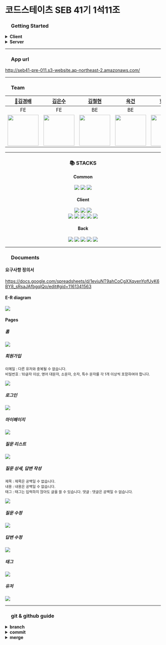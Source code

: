 # 코드스테이츠 SEB 41기 1석11조

### <img width="15px" src="https://cdn-icons-png.flaticon.com/512/4471/4471714.png"> Getting Started

<details markdown="1">
<summary><strong>Client</strong></summary>

<h4 style="color:#5ad7b7"><strong>npm install</strong></h4>
<p>개발에 필요한 패키지들을 설치합니다.</p>

<h4 style="color:#5ad7b7"><strong>npm run start</strong></h4>
<p>개발 모드로 앱을 실행합니다.
브라우저에서 http://localhost:3000으로 실행됩니다.</p>

<h4 style="color:#5ad7b7"><strong>npm run build</strong></h4>
<p>작업 완료 후 배포를 위한 build폴더가 생성됩니다.</p>
</details>

<details markdown="1">
<summary><strong>Server</strong></summary>
<h4 style="color:#cc6cab"><strong>EC2 서버를 사용하여 서버 배포하기</strong></h4>
<ol>
    <li>EC2 서버 접속 후 bash 쉘로 이동 : bash 입력, 다음 cd ~ 입력</li>
    <li>프로젝트 파일 클론 받아오기 : git clone <주소></li>
    <li>서버 디렉토리로 이동 : cd <폴더명>/server</li>
    <li>빌드 작업 : ./gradlew build</li>
    <li>빌드 완료 후 빌드 파일로 디렉토리 이동 : cd build/libs</li>
    <li>무중단 실행하기 : nohup java -jar seb41_pre_011-0.0.1-SNAPSHOT.jar &</li>
</ol>
</details>

<hr/>

### <img width="15px" src="https://cdn-icons-png.flaticon.com/512/3214/3214679.png"> App url

http://seb41-pre-011.s3-website.ap-northeast-2.amazonaws.com/

<hr/>

### <img width="15px" src="https://cdn-icons-png.flaticon.com/512/476/476863.png"> Team

|                                                                                                                                                                                                                                                                                                    [👑김경배](https://github.com/codemodel6)                                                                                                                                                                                                                                                                                                    |                                                                                                                                                                                                                                                                                                                                    [김은수](https://github.com/noah-eunsoo)                                                                                                                                                                                                                                                                                                                                     |                                                                                                                                                                                                                                              [김철현](https://github.com/lisia004)                                                                                                                                                                                                                                              |                                                                                                                                                                                                                                             [옥건](https://github.com/TheWildSwan)                                                                                                                                                                                                                                              |                                                                                                                                                                                                                                                          [한규현](https://github.com/Gyuddi)                                                                                                                                                                                                                                                          |
| :-------------------------------------------------------------------------------------------------------------------------------------------------------------------------------------------------------------------------------------------------------------------------------------------------------------------------------------------------------------------------------------------------------------------------------------------------------------------------------------------------------------------------------------------------------------------------------------------------------------------------------------------: | :-------------------------------------------------------------------------------------------------------------------------------------------------------------------------------------------------------------------------------------------------------------------------------------------------------------------------------------------------------------------------------------------------------------------------------------------------------------------------------------------------------------------------------------------------------------------------------------------------------------------------------------------------------------------------------------------------------------: | :-----------------------------------------------------------------------------------------------------------------------------------------------------------------------------------------------------------------------------------------------------------------------------------------------------------------------------------------------------------------------------------------------------------------------------------------------------------------------------------------------------------------------------: | :-----------------------------------------------------------------------------------------------------------------------------------------------------------------------------------------------------------------------------------------------------------------------------------------------------------------------------------------------------------------------------------------------------------------------------------------------------------------------------------------------------------------------------: | :---------------------------------------------------------------------------------------------------------------------------------------------------------------------------------------------------------------------------------------------------------------------------------------------------------------------------------------------------------------------------------------------------------------------------------------------------------------------------------------------------------------------------------------------------: |
|                                                                                                                                                                                                                                                                                                                      FE                                                                                                                                                                                                                                                                                                                       |                                                                                                                                                                                                                                                                                                                                                       FE                                                                                                                                                                                                                                                                                                                                                        |                                                                                                                                                                                                                                                               BE                                                                                                                                                                                                                                                                |                                                                                                                                                                                                                                                               BE                                                                                                                                                                                                                                                                |                                                                                                                                                                                                                                                                          BE                                                                                                                                                                                                                                                                           |
| <img src="https://s3.us-west-2.amazonaws.com/secure.notion-static.com/917c2b7e-23d6-412e-ac13-668aed51ad68/%EA%B9%80%EA%B2%BD%EB%B0%B0_%EC%85%80%EC%B9%B4.jpg?X-Amz-Algorithm=AWS4-HMAC-SHA256&X-Amz-Content-Sha256=UNSIGNED-PAYLOAD&X-Amz-Credential=AKIAT73L2G45EIPT3X45%2F20221219%2Fus-west-2%2Fs3%2Faws4_request&X-Amz-Date=20221219T080811Z&X-Amz-Expires=86400&X-Amz-Signature=49f60529d1218cd35cfea44013180e70c4076d15c5f9bff3c83973ccc451de99&X-Amz-SignedHeaders=host&response-content-disposition=filename%3D%22%25EA%25B9%2580%25EA%25B2%25BD%25EB%25B0%25B0%2520%25EC%2585%2580%25EC%25B9%25B4.jpg%22&x-id=GetObject" width=100> | <img src="https://s3.us-west-2.amazonaws.com/secure.notion-static.com/b0d2e2bd-8810-4828-a34a-0357ff86a8cb/%E1%84%80%E1%85%B5%E1%86%B7%E1%84%8B%E1%85%B3%E1%86%AB%E1%84%89%E1%85%AE.png?X-Amz-Algorithm=AWS4-HMAC-SHA256&X-Amz-Content-Sha256=UNSIGNED-PAYLOAD&X-Amz-Credential=AKIAT73L2G45EIPT3X45%2F20221219%2Fus-west-2%2Fs3%2Faws4_request&X-Amz-Date=20221219T080832Z&X-Amz-Expires=86400&X-Amz-Signature=479a5307bc81edb1e2034f3ff96da2ffcefb677b4faede948d6903779f6c05eb&X-Amz-SignedHeaders=host&response-content-disposition=filename%3D%22%25E1%2584%2580%25E1%2585%25B5%25E1%2586%25B7%25E1%2584%258B%25E1%2585%25B3%25E1%2586%25AB%25E1%2584%2589%25E1%2585%25AE.png%22&x-id=GetObject" width=100> | <img src="https://s3.us-west-2.amazonaws.com/secure.notion-static.com/fae17faf-47fb-4f2a-9ce1-6b64175e548f/Untitled.png?X-Amz-Algorithm=AWS4-HMAC-SHA256&X-Amz-Content-Sha256=UNSIGNED-PAYLOAD&X-Amz-Credential=AKIAT73L2G45EIPT3X45%2F20221219%2Fus-west-2%2Fs3%2Faws4_request&X-Amz-Date=20221219T080853Z&X-Amz-Expires=86400&X-Amz-Signature=cc7295706d0a379da111aba2d33e4f94ca7acfbe2fca14e2370852a9ad56d59b&X-Amz-SignedHeaders=host&response-content-disposition=filename%3D%22Untitled.png%22&x-id=GetObject" width=100> | <img src="https://s3.us-west-2.amazonaws.com/secure.notion-static.com/4b057695-614d-4062-af18-d27bab9a4035/IMG_5239.jpg?X-Amz-Algorithm=AWS4-HMAC-SHA256&X-Amz-Content-Sha256=UNSIGNED-PAYLOAD&X-Amz-Credential=AKIAT73L2G45EIPT3X45%2F20230102%2Fus-west-2%2Fs3%2Faws4_request&X-Amz-Date=20230102T140737Z&X-Amz-Expires=86400&X-Amz-Signature=3fed02e51a566a9a8a14af8f9365ec8b72a59000aa9061c6c33fcd0e2d97b4ff&X-Amz-SignedHeaders=host&response-content-disposition=filename%3D%22IMG_5239.jpg%22&x-id=GetObject" width=100> | <img src="https://s3.us-west-2.amazonaws.com/secure.notion-static.com/64aa0b85-124b-4cc2-8ba4-bc94cb38b760/캡처.png?X-Amz-Algorithm=AWS4-HMAC-SHA256&X-Amz-Content-Sha256=UNSIGNED-PAYLOAD&X-Amz-Credential=AKIAT73L2G45EIPT3X45%2F20221219%2Fus-west-2%2Fs3%2Faws4_request&X-Amz-Date=20221219T080922Z&X-Amz-Expires=86400&X-Amz-Signature=825550268a32baf4f991ae6af2a4445025fc319297a35acf318b313d1bb5d7e2&X-Amz-SignedHeaders=host&response-content-disposition=filename%3D%22%25EC%25BA%25A1%25EC%25B2%2598.PNG.png%22&x-id=GetObject" width=100> |

---

<h3 align='center'>📚 STACKS</h3>
<h4 align='center'>Common</h4>

<div align='center'>
<img src="https://img.shields.io/badge/github-181717?style=for-the-badge&logo=github&logoColor=white">
<img src="https://img.shields.io/badge/git-F05032?style=for-the-badge&logo=git&logoColor=white">
  <img src="https://img.shields.io/badge/amazonaws-232F3E?style=for-the-badge&logo=amazonaws&logoColor=white"> 
</div>

<h4 align='center'>Client</h4>
<div align='center'> 
  <img src="https://img.shields.io/badge/react-61DAFB?style=for-the-badge&logo=react&logoColor=white"> 
  <img src="https://img.shields.io/badge/redux-764ABC?style=for-the-badge&logo=redux&logoColor=white">
  <img src="https://img.shields.io/badge/styled-components-DB7093?style=for-the-badge&logo=styled-components&logoColor=white"> 
  <br>
  <img src="https://img.shields.io/badge/html5-E34F26?style=for-the-badge&logo=html5&logoColor=white"> 
  <img src="https://img.shields.io/badge/css-1572B6?style=for-the-badge&logo=css3&logoColor=white"> 
  <img src="https://img.shields.io/badge/javascript-F7DF1E?style=for-the-badge&logo=javascript&logoColor=black"> 
  <img src="https://img.shields.io/badge/axios-5A29E4?style=for-the-badge&logo=axios&logoColor=white">
   <img src="https://img.shields.io/badge/eslint-4B32C3?style=for-the-badge&logo=eslint&logoColor=white">
</div>

<h4 align='center'>Back</h4>

<div align='center'>
  <img src="https://img.shields.io/badge/spring-6DB33F?style=for-the-badge&logo=spring&logoColor=white"> 
  <img src="https://img.shields.io/badge/Spring%20Boot-6DB33F?style=for-the-badge&logo=Spring%20Boot&logoColor=white"> 
  <img src="https://img.shields.io/badge/Spring%20Security-6DB33F?style=for-the-badge&logo=Spring%20Security&logoColor=white"> 
  <img src="https://img.shields.io/badge/mysql-4479A1?style=for-the-badge&logo=mysql&logoColor=white"> 
  <img src="https://img.shields.io/badge/apache tomcat-F8DC75?style=for-the-badge&logo=apachetomcat&logoColor=white">
</div>

<hr/>

### <img width="15px" src="https://cdn-icons-png.flaticon.com/512/888/888034.png"> Documents

#### 요구사항 정의서

https://docs.google.com/spreadsheets/d/1evjuNT9ahCoCgXXqyenYofUyK6BY8_sRsaJAfbgqlQo/edit#gid=1161341563

#### E-R diagram

<img src="https://cdn.discordapp.com/attachments/1052811868462399490/1059483159105896498/92250a07ff872706.jpg"/>

#### Pages

##### 홈

<p>
<img src="https://cdn.discordapp.com/attachments/1052811868462399490/1059491374086488106/111.png"/>
</p>

##### 회원가입

<small>
이메일 : 다른 유저와 중복될 수 없습니다.<br>
비밀번호 : 10글자 이상, 영어 대문자, 소문자, 숫자, 특수 문자를 각 1개 이상씩 포함하여야 합니다.
</small>
<br>
<p>
<img src="https://cdn.discordapp.com/attachments/1052811868462399490/1059491406827241573/222.png"/>
</p>

##### 로그인

<p>
<img src="https://cdn.discordapp.com/attachments/1052811868462399490/1059491461760041071/2.png"/>
</p>

##### 마이페이지

<p>
<img src="https://cdn.discordapp.com/attachments/1052811868462399490/1059491515090600036/3.png"/>
</p>

##### 질문 리스트

<p>
<img src="https://cdn.discordapp.com/attachments/1052811868462399490/1059491584388903023/4.png"/>
</p>

##### 질문 상세, 답변 작성

<small>
제목 : 제목은 공백일 수 없습니다.<br/>
내용 : 내용은 공백일 수 없습니다.<br/>
태그 : 태그는 입력하지 않아도 글을 쓸 수 있습니다.
댓글 : 댓글은 공백일 수 없습니다.
</small>
<br>
<p>
<img src="https://cdn.discordapp.com/attachments/1052811868462399490/1059491717675483226/7.png"/>
</p>

##### 질문 수정

<p>
<img src="https://cdn.discordapp.com/attachments/1052811868462399490/1059491835980034109/6.png"/>
</p>

##### 답변 수정

<p>
<img src="https://cdn.discordapp.com/attachments/1052811868462399490/1059491890677956608/8.png"/>
</p>

##### 태그

<p>
<img src="https://cdn.discordapp.com/attachments/1052811868462399490/1059491949565980814/9.png"/>
</p>

##### 유저

<p>
<img src="https://cdn.discordapp.com/attachments/1052811868462399490/1059492356652540025/image.png"/>
</p>

<hr/>

### <img width="15px" src="https://cdn-icons-png.flaticon.com/512/3281/3281313.png"> git & github guide

<details markdown="1">
<summary><strong>branch</strong></summary>
<ul>
  <li>
    strategy
    <ul>
      <li>main브랜치에서 dev브랜치를 생성합니다. dev브랜치에서 feat브랜치를 생성 후 작업합니다.</li>
      <li>작업이 완료된 feat브랜치들은 dev브랜치에만 merge할 수 있습니다.</li>
      <li>배포 전 개발 완료된 dev브랜치를 main브랜치에 merge후 main브랜치를 배포합니다.</li>
    </ul>
  </li>
  <li>
    branch types
    <ul>
      <li>main : 배포 브랜치</li>
      <li>dev : 개발 브랜치</li>
      <li>feat/branchname : 기능 브랜치</li>
      <li>hotfix : 오류 또는 긴급 수정 브랜치</li>
    </ul>
  </li>
  <li>
    feat브랜치 name style
    <ul>
      <li>
        basic : 기능별로 브랜치를 생성하고, 1개의 브랜치는 1명의 사용자가 담당합니다.
        <pre>
feat/개발영역/기능명
feat/front/login
feat/back/login</pre>
      </li>
      <li>
        sub : 예외상황으로 1개의 브랜치에서 여러명이 작업할 경우 sub브랜치 생성 후 작업합니다.
        <pre>
feat/개발영역/기능명_sub_세부기능
feat/front/login_sub_sns
feat/back/login_sub_sns</pre>
       </li>
    </ul>
  </li>
</ul>
</details>

<details markdown="1">
<summary><strong>commit</strong></summary>
<ul>
  <li>
    structure
    <pre>
타입 - #이슈번호 : 제목
(공백줄)
상세 설명</pre>
  </li>
  <li>
    type
    <ul>
      <li>feat: A new feature</li>
      <li>fix: A bug fix</li>
      <li>docs: Changes to documentation</li>
      <li>style: Formatting, missing semi colons, etc; no code change</li>
      <li>refactor: Refactoring production code</li>
      <li>test: Adding tests, refactoring test; no production code change</li>
      <li>chore: Updating build tasks, package manager configs, etc; no production code change</li>
    </ul>
  </li>
  <li>
    example
    <pre>
feat - #1 : 로그인 html,css 완료
<br/>
공통 인풋 텍스트, 버튼 컴포넌트 적용</pre>
  </li>
</ul>
</details>
    
<details markdown="1">
<summary><strong>merge</strong></summary>
<ul>
  <li>github pull request를 사용해 merge합니다.</li>
  <li>front개발은 최소 front 1명을 리뷰어로, back개발은 최소 back 1명을 리뷰어로 pull request 합니다.</li>
  <li>front, back 같이 진행하는 개발은 최소 front,back 각 1명을 리뷰어로 pull request 합니다.</li>
</ul>
</details>
